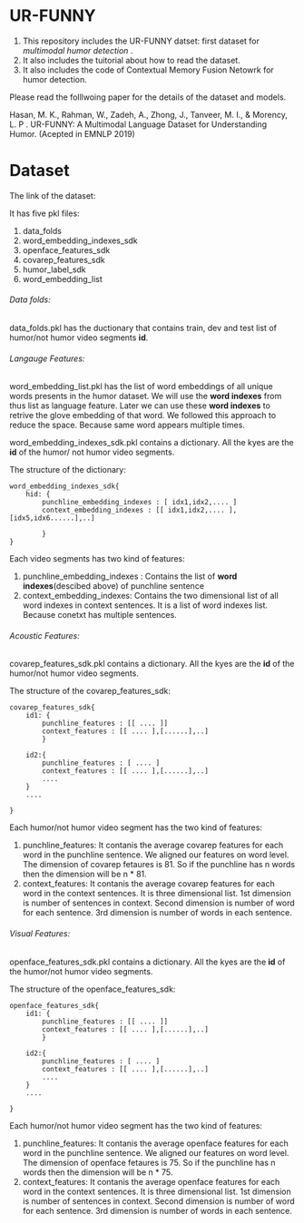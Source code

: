 # UR-FUNNY

1. This repository includes the UR-FUNNY datset: first dataset for *multimodal humor detection* .
2. It also includes the tuitorial about how to read the dataset.
3. It also includes the code of Contextual Memory Fusion Netowrk for humor detection.

Please read the folllwoing paper for the details of the dataset and models. 

Hasan, M. K., Rahman, W., Zadeh, A., Zhong, J., Tanveer, M. I., & Morency, L. P . UR-FUNNY: A Multimodal Language Dataset for Understanding Humor. (Acepted in EMNLP 2019)


# Dataset

The link of the dataset: 

It has five pkl files:

1. data_folds 
2. word_embedding_indexes_sdk
2. openface_features_sdk
3. covarep_features_sdk
4. humor_label_sdk
5. word_embedding_list


###### Data folds:

data_folds.pkl has the ductionary that contains train, dev and test list of humor/not humor video segments **id**. 

###### Langauge Features:

word_embedding_list.pkl has the list of word embeddings of all unique words presents in the humor dataset. We will use the **word indexes** from thus list as language feature. Later we can use these **word indexes** to retrive the glove embedding of that word. We followed this approach to reduce the space. Because same word appears multiple times.


word_embedding_indexes_sdk.pkl contains a dictionary. All the kyes are the **id** of the humor/ not humor video segments. 

The structure of the dictionary:

```
word_embedding_indexes_sdk{
	hid: {
		punchline_embedding_indexes : [ idx1,idx2,.... ]
		context_embedding_indexes : [[ idx1,idx2,.... ],[idx5,idx6......],..]	
									 
		}
}
```

Each video segments has two kind of features: 
1. punchline_embedding_indexes : Contains the list of **word indexes**(descibed above)  of punchline sentence
2. context_embedding_indexes: Contains the two dimensional list of all word indexes in context sentences. It is a list of word indexes list. Because conetxt has multiple sentences.   




###### Acoustic Features:

covarep_features_sdk.pkl contains a dictionary. All the kyes are the **id** of the humor/not humor video segments.

The structure of the covarep_features_sdk:

```
covarep_features_sdk{
	id1: {
		punchline_features : [[ .... ]]
		context_features : [[ .... ],[......],..]							 
		}

	id2:{
		punchline_features : [ .... ]
		context_features : [[ .... ],[......],..]
		....
	}
	....

}
```

Each humor/not humor video segment has the two kind of features:

1. punchline_features: It contanis the average covarep features for each word in the punchline sentence. We aligned our features on word level. The dimension of covarep fetaures is 81. So if the punchline has n words then the dimension will be n * 81.
2. context_features: It contanis the average covarep features for each word in the context sentences. It is three dimensional list. 1st dimension is number of sentences in context. Second dimension is number of word for each sentence. 3rd dimension is number of words in each sentence.

###### Visual Features:

openface_features_sdk.pkl contains a dictionary. All the kyes are the **id** of the humor/not humor video segments.

The structure of the openface_features_sdk:

```
openface_features_sdk{
	id1: {
		punchline_features : [[ .... ]]
		context_features : [[ .... ],[......],..]							 
		}

	id2:{
		punchline_features : [ .... ]
		context_features : [[ .... ],[......],..]
		....
	}
	....

}
```

Each humor/not humor video segment has the two kind of features:

1. punchline_features: It contanis the average openface features for each word in the punchline sentence. We aligned our features on word level. The dimension of openface fetaures is 75. So if the punchline has n words then the dimension will be n * 75.
2. context_features: It contanis the average openface features for each word in the context sentences. It is three dimensional list. 1st dimension is number of sentences in context. Second dimension is number of word for each sentence. 3rd dimension is number of words in each sentence.


